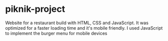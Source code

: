 # piknik-project
Website for a restaurant build with HTML, CSS and JavaScript. It was optimized for a faster loading time and it's mobile friendly. I used JavaScript to implement the burger menu for mobile devices
